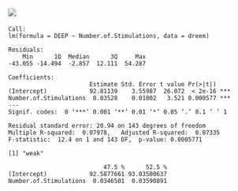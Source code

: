 # [<img src="https://github.com/roflecopter/qs-analysis/blob/main/Deep%20Sleep%20Stims/regression.png">](https://github.com/roflecopter/qs-analysis/)

```
Call:
lm(formula = DEEP ~ Number.of.Stimulations, data = dreem)

Residuals:
    Min      1Q  Median      3Q     Max 
-43.055 -14.494  -2.857  12.111  54.287 

Coefficients:
                       Estimate Std. Error t value Pr(>|t|)    
(Intercept)            92.81139    3.55987  26.072  < 2e-16 ***
Number.of.Stimulations  0.03528    0.01002   3.521 0.000577 ***
---
Signif. codes:  0 ‘***’ 0.001 ‘**’ 0.01 ‘*’ 0.05 ‘.’ 0.1 ‘ ’ 1

Residual standard error: 20.94 on 143 degrees of freedom
Multiple R-squared:  0.07978,	Adjusted R-squared:  0.07335 
F-statistic:  12.4 on 1 and 143 DF,  p-value: 0.0005771

[1] "weak"

                           47.5 %      52.5 %
(Intercept)            92.5877661 93.03500637
Number.of.Stimulations  0.0346501  0.03590891
```
